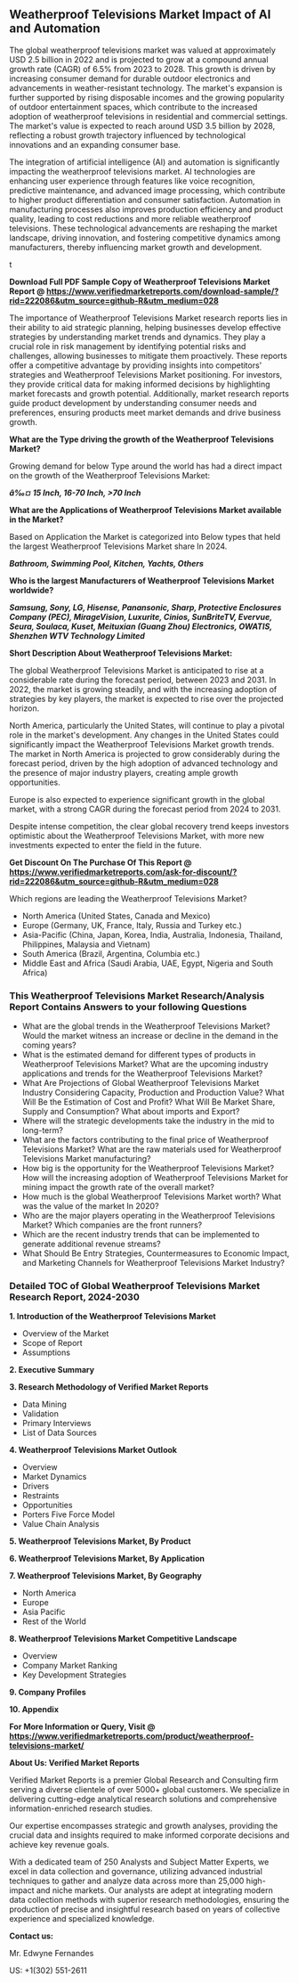 <h2>Weatherproof Televisions Market Impact of AI and Automation</h2><p>The global weatherproof televisions market was valued at approximately USD 2.5 billion in 2022 and is projected to grow at a compound annual growth rate (CAGR) of 6.5% from 2023 to 2028. This growth is driven by increasing consumer demand for durable outdoor electronics and advancements in weather-resistant technology. The market's expansion is further supported by rising disposable incomes and the growing popularity of outdoor entertainment spaces, which contribute to the increased adoption of weatherproof televisions in residential and commercial settings. The market's value is expected to reach around USD 3.5 billion by 2028, reflecting a robust growth trajectory influenced by technological innovations and an expanding consumer base.</p><p>The integration of artificial intelligence (AI) and automation is significantly impacting the weatherproof televisions market. AI technologies are enhancing user experience through features like voice recognition, predictive maintenance, and advanced image processing, which contribute to higher product differentiation and consumer satisfaction. Automation in manufacturing processes also improves production efficiency and product quality, leading to cost reductions and more reliable weatherproof televisions. These technological advancements are reshaping the market landscape, driving innovation, and fostering competitive dynamics among manufacturers, thereby influencing market growth and development.</p>t</p><p id="" class=""><strong>Download Full PDF Sample Copy of Weatherproof Televisions Market Report @ <a href="https://www.verifiedmarketreports.com/download-sample/?rid=222086&utm_source=github-R&utm_medium=028" target="_blank">https://www.verifiedmarketreports.com/download-sample/?rid=222086&utm_source=github-R&utm_medium=028</a></strong></p><p>The importance of&nbsp;Weatherproof Televisions Market research reports lies in their ability to aid strategic planning, helping businesses develop effective strategies by understanding market trends and dynamics. They play a crucial role in risk management by identifying potential risks and challenges, allowing businesses to mitigate them proactively. These reports offer a competitive advantage by providing insights into competitors' strategies and Weatherproof Televisions Market positioning. For investors, they provide critical data for making informed decisions by highlighting market forecasts and growth potential. Additionally, market research reports guide product development by understanding consumer needs and preferences, ensuring products meet market demands and drive business growth.</p><p><strong>What are the&nbsp;Type driving the growth of the Weatherproof Televisions Market?</strong></p><p id="" class="">Growing demand for below Type around the world has had a direct impact on the growth of the Weatherproof Televisions Market:</p><em><strong>â‰¤ 15 Inch, 16-70 Inch, >70 Inch</strong></em></p><strong>What are the&nbsp;Applications&nbsp;of Weatherproof Televisions Market available in the Market?</strong></p><p id="" class="">Based on Application the Market is categorized into Below types that held the largest Weatherproof Televisions Market share In 2024.</p><em><strong>Bathroom, Swimming Pool, Kitchen, Yachts, Others</strong></em></p><strong>Who is the largest Manufacturers of Weatherproof Televisions Market worldwide?</strong></p><p><em><strong>Samsung, Sony, LG, Hisense, Panansonic, Sharp, Protective Enclosures Company (PEC), MirageVision, Luxurite, Cinios, SunBriteTV, Evervue, Seura, Soulaca, Kuset, Meituxian (Guang Zhou) Electronics, OWATIS, Shenzhen WTV Technology Limited</strong></em></p><p id="" class=""><strong>Short Description About Weatherproof Televisions Market:</strong></p><p>The global Weatherproof Televisions Market is anticipated to rise at a considerable rate during the forecast period, between 2023 and 2031. In 2022, the market is growing steadily, and with the increasing adoption of strategies by key players, the market is expected to rise over the projected horizon.</p><p>North America, particularly the United States, will continue to play a pivotal role in the market's development. Any changes in the United States could significantly impact the Weatherproof Televisions Market growth trends. The market in North America is projected to grow considerably during the forecast period, driven by the high adoption of advanced technology and the presence of major industry players, creating ample growth opportunities.</p><p>Europe is also expected to experience significant growth in the global market, with a strong CAGR during the forecast period from 2024 to 2031.</p><p>Despite intense competition, the clear global recovery trend keeps investors optimistic about the Weatherproof Televisions Market, with more new investments expected to enter the field in the future.</p><p id="" class=""><strong>Get Discount On The Purchase Of This Report @ <a href="https://www.verifiedmarketreports.com/ask-for-discount/?rid=222086&utm_source=github-R&utm_medium=028" target="_blank">https://www.verifiedmarketreports.com/ask-for-discount/?rid=222086&utm_source=github-R&utm_medium=028</a></strong></p>Which regions are leading the Weatherproof Televisions Market?</p><ul><li>North America (United States, Canada and Mexico)</li><li>Europe (Germany, UK, France, Italy, Russia and Turkey etc.)</li><li>Asia-Pacific (China, Japan, Korea, India, Australia, Indonesia, Thailand, Philippines, Malaysia and Vietnam)</li><li>South America (Brazil, Argentina, Columbia etc.)</li><li>Middle East and Africa (Saudi Arabia, UAE, Egypt, Nigeria and South Africa)</li></ul><h3 id="" class="">This Weatherproof Televisions Market Research/Analysis Report Contains Answers to your following Questions</h3><ul><li>What are the global trends in the Weatherproof Televisions Market? Would the market witness an increase or decline in the demand in the coming years?</li><li>What is the estimated demand for different types of products in Weatherproof Televisions Market? What are the upcoming industry applications and trends for the Weatherproof Televisions Market?</li><li>What Are Projections of Global Weatherproof Televisions Market Industry Considering Capacity, Production and Production Value? What Will Be the Estimation of Cost and Profit? What Will Be Market Share, Supply and Consumption? What about imports and Export?</li><li>Where will the strategic developments take the industry in the mid to long-term?</li><li>What are the factors contributing to the final price of Weatherproof Televisions Market? What are the raw materials used for Weatherproof Televisions Market manufacturing?</li><li>How big is the opportunity for the Weatherproof Televisions Market? How will the increasing adoption of Weatherproof Televisions Market for mining impact the growth rate of the overall market?</li><li>How much is the global Weatherproof Televisions Market worth? What was the value of the market In 2020?</li><li>Who are the major players operating in the Weatherproof Televisions Market? Which companies are the front runners?</li><li>Which are the recent industry trends that can be implemented to generate additional revenue streams?</li><li>What Should Be Entry Strategies, Countermeasures to Economic Impact, and Marketing Channels for Weatherproof Televisions Market Industry?</li></ul><h3 id="" class="">Detailed TOC of Global Weatherproof Televisions Market Research Report, 2024-2030</h3><p id="" class=""><strong>1. Introduction of the Weatherproof Televisions Market</strong></p><ul><li>Overview of the Market</li><li>Scope of Report</li><li>Assumptions</li></ul><p id="" class=""><strong>2. Executive Summary</strong></p><p id="" class=""><strong>3. Research Methodology of Verified Market Reports</strong></p><ul><li>Data Mining</li><li>Validation</li><li>Primary Interviews</li><li>List of Data Sources</li></ul><p id="" class=""><strong>4. Weatherproof Televisions Market Outlook</strong></p><ul><li>Overview</li><li>Market Dynamics</li><li>Drivers</li><li>Restraints</li><li>Opportunities</li><li>Porters Five Force Model</li><li>Value Chain Analysis</li></ul><p id="" class=""><strong>5. Weatherproof Televisions Market, By Product</strong></p><p id="" class=""><strong>6. Weatherproof Televisions Market, By Application</strong></p><p id="" class=""><strong>7. Weatherproof Televisions Market, By Geography</strong></p><ul><li>North America</li><li>Europe</li><li>Asia Pacific</li><li>Rest of the World</li></ul><p id="" class=""><strong>8. Weatherproof Televisions Market Competitive Landscape</strong></p><ul><li>Overview</li><li>Company Market Ranking</li><li>Key Development Strategies</li></ul><p id="" class=""><strong>9. Company Profiles</strong></p><p id="" class=""><strong>10. Appendix</strong></p><p id="" class=""><strong>For More Information or Query, Visit @ <a href="https://www.verifiedmarketreports.com/product/weatherproof-televisions-market/" target="_blank">https://www.verifiedmarketreports.com/product/weatherproof-televisions-market/</a></strong></p><p id="" class=""><strong>About Us: Verified Market Reports</strong></p><p id="" class="">Verified Market Reports is a premier Global Research and Consulting firm serving a diverse clientele of over 5000+ global customers. We specialize in delivering cutting-edge analytical research solutions and comprehensive information-enriched research studies.</p><p id="" class="">Our expertise encompasses strategic and growth analyses, providing the crucial data and insights required to make informed corporate decisions and achieve key revenue goals.</p><p id="" class="">With a dedicated team of 250 Analysts and Subject Matter Experts, we excel in data collection and governance, utilizing advanced industrial techniques to gather and analyze data across more than 25,000 high-impact and niche markets. Our analysts are adept at integrating modern data collection methods with superior research methodologies, ensuring the production of precise and insightful research based on years of collective experience and specialized knowledge.</p><p id="" class=""><strong>Contact us:</strong></p><p id="" class="">Mr. Edwyne Fernandes</p><p id="" class="">US: +1(302) 551-2611</p>